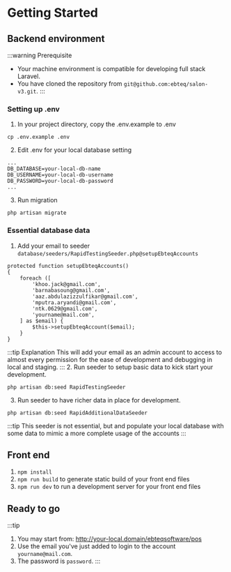 # Getting Started

## Backend environment

:::warning Prerequisite
- Your machine environment is compatible for developing full stack Laravel.
- You have cloned the repository from `git@github.com:ebteq/salon-v3.git`.
:::

### Setting up .env

1. In your project directory, copy the .env.example to .env
```bash:no-line-numbers
cp .env.example .env
```
2. Edit .env for your local database setting
```txt:no-line-numbers title=".env"
...
DB_DATABASE=your-local-db-name
DB_USERNAME=your-local-db-username
DB_PASSWORD=your-local-db-password
...
```
3. Run migration
```bash:no-line-numbers
php artisan migrate
```

### Essential database data
1. Add your email to seeder `database/seeders/RapidTestingSeeder.php@setupEbteqAccounts`

```php{9}
protected function setupEbteqAccounts()
{
    foreach ([
        'khoo.jack@gmail.com',
        'barnabasoung@gmail.com',
        'aaz.abdulazizzulfikar@gmail.com',
        'mputra.aryandi@gmail.com',
        'ntk.0629@gmail.com',
        'yourname@mail.com',
    ] as $email) {
        $this->setupEbteqAccount($email);
    }
}
```
:::tip Explanation
This will add your email as an admin account to access to almost every permission for the ease of development and debugging in local and staging.
:::
2. Run seeder to setup basic data to kick start your development.
```bash:no-line-numbers
php artisan db:seed RapidTestingSeeder
```
3. Run seeder to have richer data in place for development.
```bash:no-line-numbers
php artisan db:seed RapidAdditionalDataSeeder
```

:::tip
This seeder is not essential, but and populate your local database with some data to mimic a more complete usage of the accounts
:::

## Front end
1. `npm install`
2. `npm run build` to generate static build of your front end files
3. `npm run dev` to run a development server for your front end files

## Ready to go
:::tip
1. You may start from: http://your-local.domain/ebteqsoftware/pos
2. Use the email you've just added to login to the account `yourname@mail.com`.
3. The password is `password`.
:::
